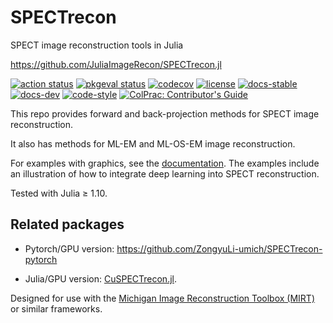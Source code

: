 # SPECTrecon
SPECT image reconstruction tools in Julia

https://github.com/JuliaImageRecon/SPECTrecon.jl

[![action status][action-img]][action-url]
[![pkgeval status][pkgeval-img]][pkgeval-url]
[![codecov][codecov-img]][codecov-url]
[![license][license-img]][license-url]
[![docs-stable][docs-stable-img]][docs-stable-url]
[![docs-dev][docs-dev-img]][docs-dev-url]
[![code-style][code-blue-img]][code-blue-url]
[![ColPrac: Contributor's Guide][colprac-img]][colprac-url]

This repo provides forward and back-projection methods
for SPECT image reconstruction.

It also has methods for ML-EM and ML-OS-EM image reconstruction.

For examples with graphics,
see the
[documentation][docs-stable-url].
The examples include an illustration
of how to integrate deep learning
into SPECT reconstruction.

Tested with Julia ≥ 1.10.

## Related packages

- Pytorch/GPU version:
https://github.com/ZongyuLi-umich/SPECTrecon-pytorch

- Julia/GPU version:
[CuSPECTrecon.jl](https://github.com/JuliaImageRecon/CuSPECTrecon.jl).

Designed for use with the
[Michigan Image Reconstruction Toolbox (MIRT)](https://github.com/JeffFessler/MIRT.jl)
or similar frameworks.

<!-- URLs -->
[action-img]: https://github.com/JuliaImageRecon/SPECTrecon.jl/workflows/CI/badge.svg
[action-url]: https://github.com/JuliaImageRecon/SPECTrecon.jl/actions
[build-img]: https://github.com/JuliaImageRecon/SPECTrecon.jl/workflows/CI/badge.svg?branch=main
[build-url]: https://github.com/JuliaImageRecon/SPECTrecon.jl/actions?query=workflow%3ACI+branch%3Amain
[pkgeval-img]: https://juliaci.github.io/NanosoldierReports/pkgeval_badges/S/SPECTrecon.svg
[pkgeval-url]: https://juliaci.github.io/NanosoldierReports/pkgeval_badges/S/SPECTrecon.html
[code-blue-img]: https://img.shields.io/badge/code%20style-blue-4495d1.svg
[code-blue-url]: https://github.com/invenia/BlueStyle
[codecov-img]: https://codecov.io/github/JuliaImageRecon/SPECTrecon.jl/coverage.svg?branch=main
[codecov-url]: https://codecov.io/github/JuliaImageRecon/SPECTrecon.jl?branch=main
[docs-stable-img]: https://img.shields.io/badge/docs-stable-blue.svg
[docs-stable-url]: https://JuliaImageRecon.github.io/SPECTrecon.jl/stable
[docs-dev-img]: https://img.shields.io/badge/docs-dev-blue.svg
[docs-dev-url]: https://JuliaImageRecon.github.io/SPECTrecon.jl/dev
[license-img]: https://img.shields.io/badge/license-MIT-brightgreen.svg
[license-url]: LICENSE
[colprac-img]: https://img.shields.io/badge/ColPrac-Contributor's%20Guide-blueviolet
[colprac-url]: https://github.com/SciML/ColPrac
